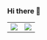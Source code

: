 ### Hi there 👋

<table>
<tr>
<td><img src="https://github-readme-stats.vercel.app/api?username=shaymanor&show_icons=true&count_private=true&theme=radical"></td>
<td><img src="https://github-readme-stats.vercel.app/api/top-langs/?username=shaymanor&hide=html,css,shell,mdx"></td>
</tr>
</table>

<!--
**shaymanor/shaymanor** is a ✨ _special_ ✨ repository because its `README.md` (this file) appears on your GitHub profile.

Here are some ideas to get you started:

- 🔭 I’m currently working on ...
- 🌱 I’m currently learning ...
- 👯 I’m looking to collaborate on ...
- 🤔 I’m looking for help with ...
- 💬 Ask me about ...
- 📫 How to reach me: ...
- 😄 Pronouns: ...
- ⚡ Fun fact: ...
-->
